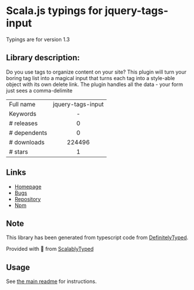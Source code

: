 
# Scala.js typings for jquery-tags-input

Typings are for version 1.3

## Library description:
Do you use tags to organize content on your site? This plugin will turn your boring tag list into a magical input that turns each tag into a style-able object with its own delete link. The plugin handles all the data - your form just sees a comma-delimite

|                    |                 |
| ------------------ | :-------------: |
| Full name          | jquery-tags-input |
| Keywords           | - |
| # releases         | 0 |
| # dependents       | 0 |
| # downloads        | 224496 |
| # stars            | 1 |

## Links
- [Homepage](https://github.com/xoxco/jQuery-Tags-Input)
- [Bugs](https://github.com/xoxco/jQuery-Tags-Input/issues)
- [Repository](https://github.com/xoxco/jQuery-Tags-Input)
- [Npm](https://www.npmjs.com/package/jquery-tags-input)
    


## Note
This library has been generated from typescript code from [DefinitelyTyped](https://definitelytyped.org).

Provided with :purple_heart: from [ScalablyTyped](https://github.com/oyvindberg/ScalablyTyped)

## Usage
See [the main readme](../../readme.md) for instructions.


